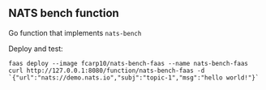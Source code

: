 
## NATS bench function

Go function that implements `nats-bench`

Deploy and test:

```
faas deploy --image fcarp10/nats-bench-faas --name nats-bench-faas
curl http://127.0.0.1:8080/function/nats-bench-faas -d `{"url":"nats://demo.nats.io","subj":"topic-1","msg":"hello world!"}`
```

